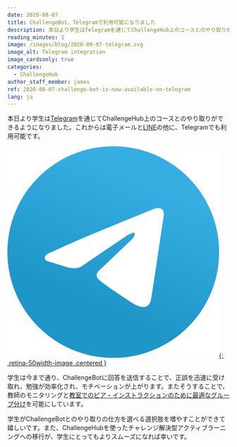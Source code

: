 ```yaml
---
date: 2020-08-07
title: ChallengeBot、Telegramで利用可能になりました
description: 本日より学生はTelegramを通じてChallengeHub上のコースとのやり取りができるようになりました。これからは電子メールとLINEの他に、Telegramでも利用可能です。
reading_minutes: 1
image: /images/blog/2020-08-07-telegram.svg
image_alt: Telegram integration
image_cardsonly: true
categories:
  - ChallengeHub
author_staff_member: james
ref: 2020-08-07-challenge-bot-is-now-available-on-telegram
lang: ja
---
```


本日より学生は[Telegram](https://telegram.org)を通じてChallengeHub上のコースとのやり取りができるようになりました。これからは電子メールと[LINE](https://line.me/ja/)の他に、Telegramでも利用可能です。

[![Telegram](/images/blog/2020-08-07-telegram.svg){: .retina-50width-image .centered }](https://telegram.org)

学生は今まで通り、ChallengeBotに回答を送信することで、正誤を迅速に受け取れ、勉強が効率化され、モチベーションが上がります。またそうすることで、教師のモニタリングと[教室でのピア・インストラクションのために最適なグループ分け]( /2020/04/10/announcing-study-teams/ )を可能にしています。

学生がChallengeBotとのやり取りの仕方を選べる選択肢を増やすことができて嬉しいです。また、ChallengeHubを使ったチャレンジ解決型アクティブラーニングへの移行が、学生にとってもよりスムーズになれば幸いです。
